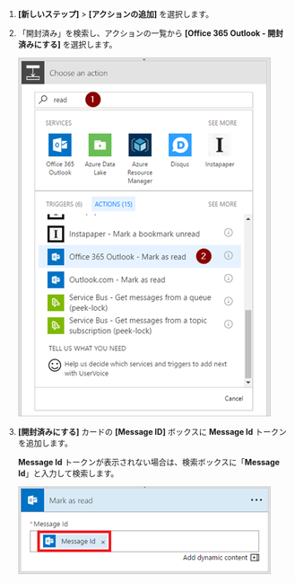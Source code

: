 1. **[新しいステップ]**  >  **[アクションの追加]** を選択します。
2. 「開封済み」を検索し、アクションの一覧から **[Office 365 Outlook - 開封済みにする]** を選択します。
   
    ![開封済みにする](media/email-triggers/email-triggers-5.png)
3. **[開封済みにする]** カードの **[Message ID]** ボックスに **Message Id** トークンを追加します。
   
     **Message Id** トークンが表示されない場合は、検索ボックスに「**Message Id**」と入力して検索します。
   
    ![Message Id](media/email-triggers/email-triggers-6.png)

